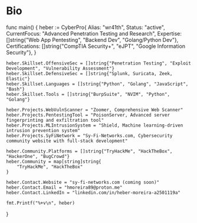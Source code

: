 # Bio

func main() {
    heber := CyberPro{
        Alias:        "wr41th",
        Status:       "active",
        CurrentFocus: "Advanced Penetration Testing and Research",
        Expertise:    []string{"Web App Pentesting", "Backend Dev", "Golang/Python Dev"},
        Certifications: []string{"CompTIA Security+", "eJPT", "Google Information Security"},
    }

    heber.Skillset.OffensiveSec = []string{"Penetration Testing", "Exploit Development", "Vulnerability Assessment"}
    heber.Skillset.DefensiveSec = []string{"Splunk, Suricata, Zeek, Elastic"}
    heber.Skillset.Languages = []string{"Python", "Golang", "JavaScript", "Bash"}
    heber.Skillset.Tools = []string{"BurpSuite", "NVIM", "Python", "Golang"}

    heber.Projects.WebVulnScanner = "Zoomer, Comprehensive Web Scanner"
    heber.Projects.PentestingTool = "PoisonServer, Advanced server fingerprinting and exfiltration tool"
    heber.Projects.MLIntrusionSystem = "Shield, Machine learning-driven intrusion prevention system"
    heber.Projects.SyFiNetwork = "Sy-Fi-Networks.com, Cybersecurity community website with full-stack development"

    heber.Community.Platforms = []string{"TryHackMe", "HackTheBox", "HackerOne", "BugCrowd"}
    heber.Community = map[string]string{
        "TryHackMe", "HackTheBox"
    }

    heber.Contact.Website = "sy-fi-networks.com (coming soon)"
    heber.Contact.Email = "hmoreira89@proton.me"
    heber.Contact.LinkedIn = "linkedin.com/in/heber-moreira-a2501119a"

    fmt.Printf("%+v\n", heber)
}
